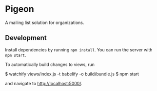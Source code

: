 # Pigeon

A mailing list solution for organizations.

## Development

Install dependencies by running `npm install`. You can run the server with `npm start`.

To automatically build changes to views, run

  $ watchify views/index.js -t babelify -o build/bundle.js
  $ npm start

and navigate to [http://localhost:5000/](localhost:5000).
